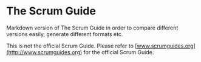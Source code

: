 # The Scrum Guide

Markdown version of The Scrum Guide in order to compare different versions easily, generate different formats etc.

This is not the official Scrum Guide. Please refer to [www.scrumguides.org](http://www.scrumguides.org) for the official Scrum Guide.